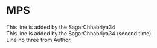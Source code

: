 # MPS
This line is added by the SagarChhabriya34<br>
This line is added by the SagarChhabriya34 (second time)<br>
Line no three from Author.<br>

